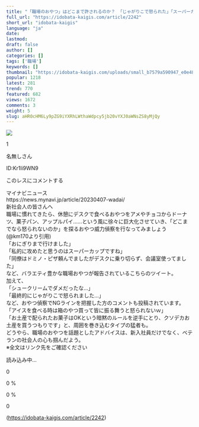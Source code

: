 ```yaml
---
title: "「職場のおやつ」はどこまで許されるのか？ 「じゃがりこで怒られた」「スーパーカップいけた」「ホールケーキ許された」"
full_url: "https://idobata-kaigis.com/article/2242"
short_url: "idobata-kaigis"
language: "ja"
date: 
lastmod: 
draft: false
author: []
categories: []
tags: ['職場']
keywords: []
thumbnail: "https://idobata-kaigis.com/uploads/small_b7579a590947_e0e484c5bf.jpg"
popular: 1218
latest: 281
trend: 770
featured: 682
views: 1672
comments: 3
weight: 5
slug: aHR0cHM6Ly9pZG9iYXRhLWthaWdpcy5jb20vYXJ0aWNsZS8yMjQy
---
```


![](https://idobata-kaigis.com/uploads/small_b7579a590947_e0e484c5bf.jpg)

<div><p class='text-pink-100 text-sm'><p class='mr-2'>1</p><p class='mr-2'>名無しさん</p><p class='hidden xl:inline-block'>ID:Kr1li9WN9</p></p><p class='flex items-center text-gray-400'><p class='text-xs md:text-sm hover:cursor-pointer'>このレスにコメントする</p></p><p class='tracking-wide break-all text-lg'>マイナビニュース<br>https://news.mynavi.jp/article/20230407-wadai/<br>新社会人の皆さんへ<br>職場に慣れてきたら、休憩にデスクで食べるおやつをアメやチョコからドーナツ、菓子パン、アップルパイ……という風に徐々に巨大化させていき、「どこまでなら怒られないのか」を探るおやつ威力偵察を行なってみましょう<br>(@km170より引用)<br> 「おにぎりまで行けました」<br>「私的に攻めたと思うのはスーパーカップですね」<br>「同僚はドミノ・ピザ頼んでましたがデスクに乗り切らず、会議室使ってました」<br>など、バラエティ豊かな職場おやつが報告されているこちらのツイート。<br> 加えて、<br>「シュークリームでダメだったな…」<br>「最終的にじゃがりこで怒られました…」<br> など、おやつ偵察でNGラインを把握した方のコメントも投稿されています。<br> 「アイスを食べる時は箱のやつ買って皆に振る舞うと怒られないｗ」<br>「お土産で配られたお菓子はOKという暗黙のルールを逆手にとり、クソデカお土産を買うつもりです」と、周囲を巻き込むタイプの猛者も。<br> どうやら、職場のおやつを話題としたアドバイスは、新入社員だけでなく、ベテランの社会人の心も掴んだよう。<br> ※全文はリンク先をご確認ください </p><p></p><p>読み込み中...</p><p class='flex items-center mr-2 hover:cursor-pointer'><p class='pl-1 text-sm md:text-base'>0</p></p><p class=' w-full h-full bg-gray-200 absolute '></p><p class='text-white text-xs text-center'>0 %</p><p class='text-white text-xs text-center'>0 %</p><p class='flex items-center mr-2 hover:cursor-pointer'><p class='pl-1 text-sm md:text-base'>0</p></p></div>

(https://idobata-kaigis.com/article/2242)

